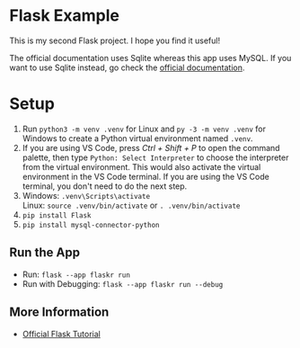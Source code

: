 # Flask Example

This is my second Flask project. I hope you find it useful!

The official documentation uses Sqlite whereas this app uses MySQL. If you want to use Sqlite instead, go check the [official documentation](https://flask.palletsprojects.com/en/stable/tutorial/database/).

# Setup

1. Run `python3 -m venv .venv` for Linux and `py -3 -m venv .venv` for Windows to create a Python virtual environment named `.venv`.
2. If you are using VS Code, press *Ctrl + Shift + P* to open the command palette, then type `Python: Select Interpreter` to choose the interpreter from the virtual environment. This would also activate the virtual environment in the VS Code terminal. If you are using the VS Code terminal, you don't need to do the next step.
3. Windows: `.venv\Scripts\activate`  
Linux: `source .venv/bin/activate` or `. .venv/bin/activate`
4. `pip install Flask`
5. `pip install mysql-connector-python`

## Run the App

- Run: `flask --app flaskr run`
- Run with Debugging: `flask --app flaskr run --debug`

## More Information

- [Official Flask Tutorial](https://flask.palletsprojects.com/en/stable/tutorial/)